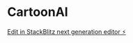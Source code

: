 # CartoonAI

[Edit in StackBlitz next generation editor ⚡️](https://stackblitz.com/~/github.com/SunnyDevlikar/CartoonAI)